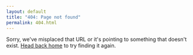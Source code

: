 ```yaml
---
layout: default
title: "404: Page not found"
permalink: 404.html
---
```


<div class="page">
  <p class="lead">Sorry, we've misplaced that URL or it's pointing to something that doesn't exist. <a href="{{ site.baseurl }}/">Head back home</a> to try finding it again.</p>
</div>